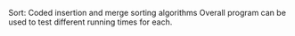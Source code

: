 Sort: Coded insertion and merge sorting algorithms
Overall program can be used to test different running times for each.
